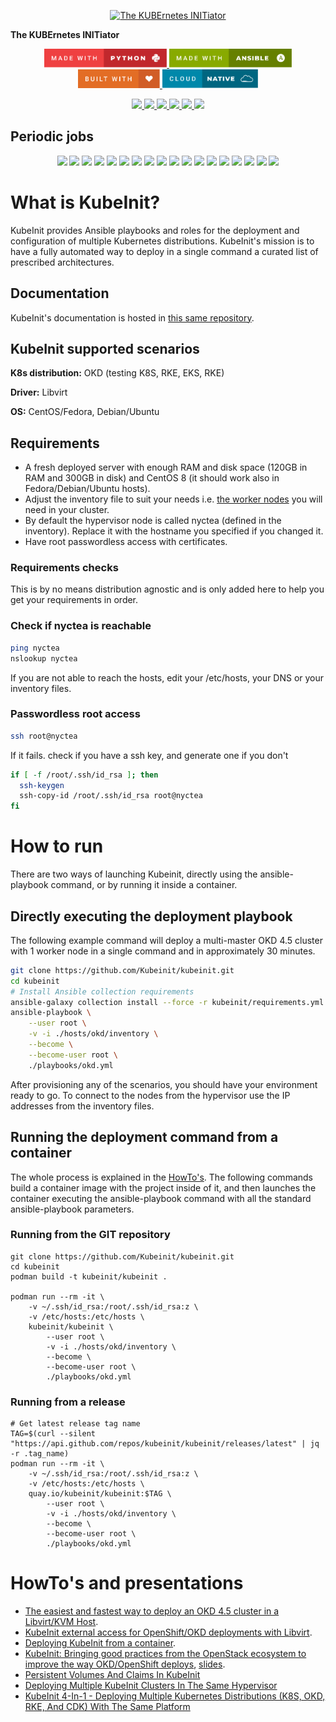 <p style="text-align: center" align="center">
    <a href="https://www.kubeinit.com"><img src="https://raw.githubusercontent.com/Kubeinit/kubeinit/master/images/logo.svg?sanitize=true" alt="The KUBErnetes INITiator"/></a>
</p>

**The KUBErnetes INITiator**

<p style="text-align: center" align="center">
    <a href="https://www.python.org"><img height="30px" src="https://raw.githubusercontent.com/pystol/pystol-docs/master/assets/badges/made-with-python.svg?sanitize=true"/> </a>
    <a href="https://www.ansible.com"><img height="30px" src="https://raw.githubusercontent.com/pystol/pystol-docs/master/assets/badges/made-with-ansible.svg?sanitize=true"/> </a>
    <a href="https://www.kubeinit.com"><img height="30px" src="https://raw.githubusercontent.com/pystol/pystol-docs/master/assets/badges/made-with-love.svg?sanitize=true"/> </a>
    <a href="https://www.kubeinit.com"><img height="30px" src="https://raw.githubusercontent.com/pystol/pystol-docs/master/assets/badges/cloud-native.svg?sanitize=true"/> </a>
</p>

<p style="text-align: center" align="center">
    <a href="https://github.com/Kubeinit/kubeinit/actions?workflow=linters"><img height="20px" src="https://github.com/Kubeinit/kubeinit/workflows/linters/badge.svg?event=push"/> </a>
    <a href="https://github.com/Kubeinit/kubeinit/actions?workflow=units"><img height="20px" src="https://github.com/Kubeinit/kubeinit/workflows/units/badge.svg?event=push"/> </a>
    <a href="https://github.com/Kubeinit/kubeinit/actions?workflow=molecule"><img height="20px" src="https://github.com/Kubeinit/kubeinit/workflows/molecule/badge.svg?event=push"/> </a>
    <a href="https://github.com/Kubeinit/kubeinit/actions?workflow=release"><img height="20px" src="https://github.com/Kubeinit/kubeinit/workflows/release/badge.svg?event=push"/> </a>
    <a href="https://github.com/Kubeinit/kubeinit/actions?workflow=container_image"><img height="20px" src="https://github.com/Kubeinit/kubeinit/workflows/container_image/badge.svg?event=push"/> </a>
    <a href="https://kubernetes.slack.com/archives/C01FKK19T0B"><img height="20px" src="https://img.shields.io/badge/chat-on%20slack-blue.svg?logo=slack&longCache=true&style=flat"/> </a>
</p>

## Periodic jobs

<p style="text-align: center" align="center">
    <a href="https://storage.googleapis.com/kubeinit-ci/jobs/periodic/periodic-k8s-libvirt-3-1-periodic-weekly-go/index.html"><img height="20px" src="https://storage.googleapis.com/kubeinit-ci/jobs/periodic/periodic-k8s-libvirt-3-1-periodic-weekly-go/badge_status.svg"/></a>
    <a href="https://storage.googleapis.com/kubeinit-ci/jobs/periodic/periodic-k8s-libvirt-1-1-periodic-weekly-go/index.html"><img height="20px" src="https://storage.googleapis.com/kubeinit-ci/jobs/periodic/periodic-k8s-libvirt-1-1-periodic-weekly-go/badge_status.svg"/></a>
    <a href="https://storage.googleapis.com/kubeinit-ci/jobs/periodic/periodic-k8s-libvirt-1-0-periodic-weekly-go/index.html"><img height="20px" src="https://storage.googleapis.com/kubeinit-ci/jobs/periodic/periodic-k8s-libvirt-1-0-periodic-weekly-go/badge_status.svg"/></a>
    <a href="https://storage.googleapis.com/kubeinit-ci/jobs/periodic/periodic-k8s.ovn-libvirt-3-2-periodic-weekly-go/index.html"><img height="20px" src="https://storage.googleapis.com/kubeinit-ci/jobs/periodic/periodic-k8s.ovn-libvirt-3-2-periodic-weekly-go/badge_status.svg"/></a>
    <a href="https://storage.googleapis.com/kubeinit-ci/jobs/periodic/periodic-eks-libvirt-3-1-periodic-weekly-go/index.html"><img height="20px" src="https://storage.googleapis.com/kubeinit-ci/jobs/periodic/periodic-eks-libvirt-3-1-periodic-weekly-go/badge_status.svg"/></a>
    <a href="https://storage.googleapis.com/kubeinit-ci/jobs/periodic/periodic-eks-libvirt-1-1-periodic-weekly-go/index.html"><img height="20px" src="https://storage.googleapis.com/kubeinit-ci/jobs/periodic/periodic-eks-libvirt-1-1-periodic-weekly-go/badge_status.svg"/></a>
    <a href="https://storage.googleapis.com/kubeinit-ci/jobs/periodic/periodic-eks-libvirt-1-0-periodic-weekly-go/index.html"><img height="20px" src="https://storage.googleapis.com/kubeinit-ci/jobs/periodic/periodic-eks-libvirt-1-0-periodic-weekly-go/badge_status.svg"/></a>
    <a href="https://storage.googleapis.com/kubeinit-ci/jobs/periodic/periodic-cdk-libvirt-3-1-periodic-weekly-go/index.html"><img height="20px" src="https://storage.googleapis.com/kubeinit-ci/jobs/periodic/periodic-cdk-libvirt-3-1-periodic-weekly-go/badge_status.svg"/></a>
    <a href="https://storage.googleapis.com/kubeinit-ci/jobs/periodic/periodic-cdk-libvirt-1-1-periodic-weekly-go/index.html"><img height="20px" src="https://storage.googleapis.com/kubeinit-ci/jobs/periodic/periodic-cdk-libvirt-1-1-periodic-weekly-go/badge_status.svg"/></a>
    <a href="https://storage.googleapis.com/kubeinit-ci/jobs/periodic/periodic-cdk-libvirt-1-0-periodic-weekly-go/index.html"><img height="20px" src="https://storage.googleapis.com/kubeinit-ci/jobs/periodic/periodic-cdk-libvirt-1-0-periodic-weekly-go/badge_status.svg"/></a>
    <a href="https://storage.googleapis.com/kubeinit-ci/jobs/periodic/periodic-okd-libvirt-3-1-periodic-weekly-go/index.html"><img height="20px" src="https://storage.googleapis.com/kubeinit-ci/jobs/periodic/periodic-okd-libvirt-3-1-periodic-weekly-go/badge_status.svg"/></a>
    <a href="https://storage.googleapis.com/kubeinit-ci/jobs/periodic/periodic-okd-libvirt-1-1-periodic-weekly-go/index.html"><img height="20px" src="https://storage.googleapis.com/kubeinit-ci/jobs/periodic/periodic-okd-libvirt-1-1-periodic-weekly-go/badge_status.svg"/></a>
    <a href="https://storage.googleapis.com/kubeinit-ci/jobs/periodic/periodic-okd-libvirt-1-0-periodic-weekly-go/index.html"><img height="20px" src="https://storage.googleapis.com/kubeinit-ci/jobs/periodic/periodic-okd-libvirt-1-0-periodic-weekly-go/badge_status.svg"/></a>
    <a href="https://storage.googleapis.com/kubeinit-ci/jobs/periodic/periodic-rke-libvirt-3-1-periodic-weekly-go/index.html"><img height="20px" src="https://storage.googleapis.com/kubeinit-ci/jobs/periodic/periodic-rke-libvirt-3-1-periodic-weekly-go/badge_status.svg"/></a>
    <a href="https://storage.googleapis.com/kubeinit-ci/jobs/periodic/periodic-rke-libvirt-1-1-periodic-weekly-go/index.html"><img height="20px" src="https://storage.googleapis.com/kubeinit-ci/jobs/periodic/periodic-rke-libvirt-1-1-periodic-weekly-go/badge_status.svg"/></a>
    <a href="https://storage.googleapis.com/kubeinit-ci/jobs/periodic/periodic-rke-libvirt-1-0-periodic-weekly-go/index.html"><img height="20px" src="https://storage.googleapis.com/kubeinit-ci/jobs/periodic/periodic-rke-libvirt-1-0-periodic-weekly-go/badge_status.svg"/></a>
    <a href="https://storage.googleapis.com/kubeinit-ci/jobs/periodic/periodic-okd.rke-libvirt-1-2-periodic-weekly-go/index.html"><img height="20px" src="https://storage.googleapis.com/kubeinit-ci/jobs/periodic/periodic-okd.rke-libvirt-1-2-periodic-weekly-go/badge_status.svg"/></a>
    <a href="https://storage.googleapis.com/kubeinit-ci/jobs/periodic/periodic-okd.rke-libvirt-3-1-periodic-weekly-go/index.html"><img height="20px" src="https://storage.googleapis.com/kubeinit-ci/jobs/periodic/periodic-okd.rke-libvirt-3-1-periodic-weekly-go/badge_status.svg"/></a>
</p>

# What is KubeInit?

KubeInit provides Ansible playbooks and roles for the deployment
and configuration of multiple Kubernetes distributions.
KubeInit's mission is to have a fully automated way to deploy in
a single command a curated list of prescribed architectures.

## Documentation

KubeInit's documentation is hosted in [this same repository](https://docs.kubeinit.com).

## KubeInit supported scenarios

**K8s distribution:** OKD (testing K8S, RKE, EKS, RKE)

**Driver:** Libvirt

**OS:** CentOS/Fedora, Debian/Ubuntu

## Requirements

* A fresh deployed server with enough RAM and disk space (120GB in RAM and 300GB in disk) and CentOS 8 (it should work also in Fedora/Debian/Ubuntu hosts).
* Adjust the inventory file to suit your needs i.e. [the worker nodes](https://github.com/Kubeinit/kubeinit/blob/master/kubeinit/hosts/okd/inventory#L66)
 you will need in your cluster.
* By default the hypervisor node is called nyctea (defined in the inventory). Replace it with the hostname you specified if you changed it.
* Have root passwordless access with certificates. 


### Requirements checks

This is by no means distribution agnostic and is
only added here to help you get your requirements in order.

### Check if nyctea is reachable

```bash
ping nyctea
nslookup nyctea
```

If you are not able to reach the hosts,
edit your /etc/hosts, your DNS or your inventory files.

### Passwordless root access

```bash
ssh root@nyctea
```

If it fails. check if you have a ssh key, and generate one if you don't

```bash
if [ -f /root/.ssh/id_rsa ]; then
  ssh-keygen
  ssh-copy-id /root/.ssh/id_rsa root@nyctea
fi
```

# How to run

There are two ways of launching Kubeinit, directly using the
ansible-playbook command, or by running it inside a container.

## Directly executing the deployment playbook

The following example command will deploy a multi-master OKD 4.5 cluster with 1 worker node
in a single command and in approximately 30 minutes.

```bash
git clone https://github.com/Kubeinit/kubeinit.git
cd kubeinit
# Install Ansible collection requirements
ansible-galaxy collection install --force -r kubeinit/requirements.yml
ansible-playbook \
    --user root \
    -v -i ./hosts/okd/inventory \
    --become \
    --become-user root \
    ./playbooks/okd.yml
```

After provisioning any of the scenarios, you should have your environment ready to go.
To connect to the nodes from the hypervisor use the IP addresses from the inventory files.

## Running the deployment command from a container

The whole process is explained in the [HowTo's](https://www.anstack.com/blog/2020/09/11/Deploying-KubeInit-from-a-container.html).
The following commands build a container image with the project inside of it, and then
launches the container executing the ansible-playbook command with all the
standard ansible-playbook parameters.

### Running from the GIT repository

```
git clone https://github.com/Kubeinit/kubeinit.git
cd kubeinit
podman build -t kubeinit/kubeinit .

podman run --rm -it \
    -v ~/.ssh/id_rsa:/root/.ssh/id_rsa:z \
    -v /etc/hosts:/etc/hosts \
    kubeinit/kubeinit \
        --user root \
        -v -i ./hosts/okd/inventory \
        --become \
        --become-user root \
        ./playbooks/okd.yml
```

### Running from a release

```
# Get latest release tag name
TAG=$(curl --silent "https://api.github.com/repos/kubeinit/kubeinit/releases/latest" | jq -r .tag_name)
podman run --rm -it \
    -v ~/.ssh/id_rsa:/root/.ssh/id_rsa:z \
    -v /etc/hosts:/etc/hosts \
    quay.io/kubeinit/kubeinit:$TAG \
        --user root \
        -v -i ./hosts/okd/inventory \
        --become \
        --become-user root \
        ./playbooks/okd.yml
```

# HowTo's and presentations

* [The easiest and fastest way to deploy an OKD 4.5 cluster in a Libvirt/KVM Host](https://www.anstack.com/blog/2020/07/31/the-fastest-and-simplest-way-to-deploy-okd-openshift-4-5.html).
* [KubeInit external access for OpenShift/OKD deployments with Libvirt](https://www.anstack.com/blog/2020/08/25/KubeInit-External-access-for-OpenShift-OKD-deployments-with-Libvirt.html).
* [Deploying KubeInit from a container](https://www.anstack.com/blog/2020/09/11/Deploying-KubeInit-from-a-container.html).
* [KubeInit: Bringing good practices from the OpenStack ecosystem to improve the way OKD/OpenShift deploys](https://www.twitch.tv/videos/750577055), [slides](https://speakerdeck.com/redhatopenshift/openshift-deploys).
* [Persistent Volumes And Claims In KubeInit](https://www.anstack.com/blog/2020/09/28/Persistent-volumes-and-claims-in-KubeInit.html)
* [Deploying Multiple KubeInit Clusters In The Same Hypervisor](https://www.anstack.com/blog/2020/10/04/Multiple-KubeInit-clusters-in-the-same-hypervisor.html)
* [KubeInit 4-In-1 - Deploying Multiple Kubernetes Distributions (K8S, OKD, RKE, And CDK) With The Same Platform](https://www.anstack.com/blog/2020/10/19/KubeInit-4-in-1-Deploying-multiple-Kubernetes-distributions-K8S-OKD-RKE-and-CDK-with-the-same-platform.html)
